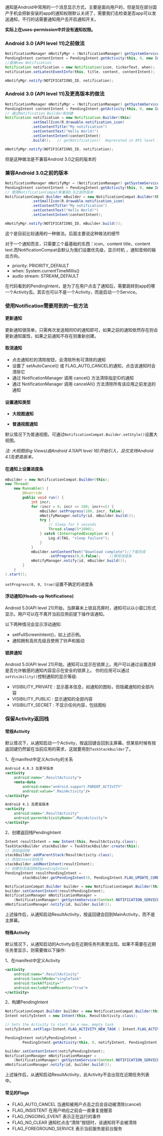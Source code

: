 

通知是Android中常用的一个消息显示方式，主要是面向用户的，但是现在部分国产手机会把新安装的app的通知权限默认关闭了，需要我们去检查是否app可以发送通知，不行的话需要通知用户去开启通知开关。

**实际上在uses-permission中并没有通知权限。**



### Android 3.0 (API level 11)之前做法

```java
NotificationManager mNotifyMgr = (NotificationManager) getSystemService(NOTIFICATION_SERVICE);
PendingIntent contentIntent = PendingIntent.getActivity(this, 0, new Intent(this, ResultActivity.class), 0);
//直接new Notification
Notification notification = new Notification(icon, tickerText, when);
notification.setLatestEventInfo(this, title, content, contentIntent);

mNotifyMgr.notify(NOTIFICATIONS_ID, notification);
```

### Android 3.0 (API level 11)及更高版本的做法

```java
NotificationManager mNotifyMgr = (NotificationManager) getSystemService(NOTIFICATION_SERVICE);
PendingIntent contentIntent = PendingIntent.getActivity(this, 0, new Intent(this, ResultActivity.class), 0);
// 通过Notification Builder来创建
Notification notification = new Notification.Builder(this)
            .setSmallIcon(R.drawable.notification_icon)
            .setContentTitle("My notification")
            .setContentText("Hello World!")
            .setContentIntent(contentIntent)
            .build();   // getNotification()  deprecated in API level 16

mNotifyMgr.notify(NOTIFICATIONS_ID, notification);
```

但是这种做法是不兼容Android 3.0之前的版本的

### 兼容Android 3.0之前的版本

```java
NotificationManager mNotifyMgr = (NotificationManager) getSystemService(NOTIFICATION_SERVICE);
PendingIntent contentIntent = PendingIntent.getActivity(this, 0, new Intent(this, ResultActivity.class), 0);
// 使用NotificationCompat来兼容3.0之前的版本
NotificationCompat.Builder mBuilder = new NotificationCompat.Builder(this)
            .setSmallIcon(R.drawable.notification_icon)
            .setContentTitle("My notification")
            .setContentText("Hello World!")
            .setContentIntent(contentIntent);

mNotifyMgr.notify(NOTIFICATIONS_ID, mBuilder.build());
```

这个是目前比较通用的一种做法。后面主要说这种做法的细节

对于一个通知而言，只需要三个最基础的东西：icon，content title，content text.而NotificationCompat会默认为我们设置优先级，显示时机 ，通知音频的输出方向。

* priority: PRIORITY_DEFAULT
* when: System.currentTimeMillis()
* audio stream: STREAM_DEFAULT



在代码看到的PendingIntent，是为了在用户点击了通知后，需要跳转到app的哪一个Activity去。其实也可以不是一个Activity，而是启动一个Service。



### 使用Notification需要用到的一些方法

####  更新通知

更新通知很简单，只需再次发送相同ID的通知即可，如果之前的通知依然存在则会更新通知属性，如果之前通知不存在则重新创建。

#### 取消通知

* 点击通知栏的清除按钮，会清除所有可清除的通知
* 设置了 setAutoCancel() 或 FLAG_AUTO_CANCEL的通知，点击该通知时会清除它
* 通过 NotificationManager 调用 cancel() 方法清除指定ID的通知
* 通过 NotificationManager 调用 cancelAll() 方法清除所有该应用之前发送的通知

#### 设置通知类型

* **大视图通知**

* **普通视图通知**

默认情况下为普通视图，可通过`NotificationCompat.Builder.setStyle()`设置大视图。

*注: 大视图(Big Views)由Android 4.1(API level 16)开始引入，且仅支持Android 4.1及更高版本。*

#### 在通知上设置进度条

```java
mBuilder = new NotificationCompat.Builder(this);
new Thread(
    new Runnable() {
        @Override
        public void run() {
            int incr;
            for (incr = 0; incr <= 100; incr+=5) {
                mBuilder.setProgress(100, incr, false);
                mNotifyManager.notify(id, mBuilder.build());
                try {
                    // Sleep for 5 seconds
                    Thread.sleep(5*1000);
                } catch (InterruptedException e) {
                    Log.d(TAG, "sleep failure");
                }
            }
            mBuilder.setContentText("Download complete")//下载完成           
                    .setProgress(0,0,false);    //移除进度条
            mNotifyManager.notify(id, mBuilder.build());
        }
    }
).start();
```

`setProgress(0, 0, true)`设置不确定的进度条

#### **浮动通知(Heads-up Notifications)**

Android 5.0(API level 21)开始，当屏幕未上锁且亮屏时，通知可以以小窗口形式显示。用户可以在不离开当前应用前提下操作该通知。

以下两种情况会显示浮动通知:

* setFullScreenIntent()，如上述示例。
* 通知拥有高优先级且使用了铃声和振动

#### **锁屏通知**

Android 5.0(API level 21)开始，通知可以显示在锁屏上。用户可以通过设置选择是否允许敏感的通知内容显示在安全的锁屏上。
你的应用可以通过`setVisibility()`控制通知的显示等级:

* VISIBILITY_PRIVATE : 显示基本信息，如通知的图标，但隐藏通知的全部内容
* VISIBILITY_PUBLIC : 显示通知的全部内容
* VISIBILITY_SECRET : 不显示任何内容，包括图标

### **保留Activity返回栈**

#### **常规Activity**

默认情况下，从通知启动一个Activity，按返回键会回到主屏幕。但某些时候有按返回键仍然留在当前应用的需求，这就要用到`TaskStackBuilder`了。

1、在manifest中定义Activity的关系

```xml
Android 4.0.3 及更早版本
<activity
    android:name=".ResultActivity">
    <meta-data
        android:name="android.support.PARENT_ACTIVITY"
        android:value=".MainActivity"/>
</activity>

Android 4.1 及更高版本
<activity
    android:name=".ResultActivity"
    android:parentActivityName=".MainActivity">
</activity>
```

2、创建返回栈PendingIntent

```java
Intent resultIntent = new Intent(this, ResultActivity.class);
TaskStackBuilder stackBuilder = TaskStackBuilder.create(this);
// 添加返回栈
stackBuilder.addParentStack(ResultActivity.class);
// 添加Intent到栈顶
stackBuilder.addNextIntent(resultIntent);
// 创建包含返回栈的pendingIntent
PendingIntent resultPendingIntent =
        stackBuilder.getPendingIntent(0, PendingIntent.FLAG_UPDATE_CURRENT);

NotificationCompat.Builder builder = new NotificationCompat.Builder(this);
builder.setContentIntent(resultPendingIntent);
NotificationManager mNotificationManager =
    (NotificationManager) getSystemService(Context.NOTIFICATION_SERVICE);
mNotificationManager.notify(id, builder.build());
```

上述操作后，从通知启动ResultActivity，按返回键会回到MainActivity，而不是主屏幕。

#### **特殊Activity**

默认情况下，从通知启动的Activity会在近期任务列表里出现。如果不需要在近期任务里显示，则需要做以下操作:

1、在manifest中定义Activity

```xml
<activity
    android:name=".ResultActivity"
    android:launchMode="singleTask"
    android:taskAffinity=""
    android:excludeFromRecents="true">
</activity>
```

2、构建PendingIntent

```java
NotificationCompat.Builder builder = new NotificationCompat.Builder(this);
Intent notifyIntent = new Intent(this, ResultActivity.class);

// Sets the Activity to start in a new, empty task
notifyIntent.setFlags(Intent.FLAG_ACTIVITY_NEW_TASK | Intent.FLAG_ACTIVITY_CLEAR_TASK);

PendingIntent notifyPendingIntent =
        PendingIntent.getActivity(this, 0, notifyIntent, PendingIntent.FLAG_UPDATE_CURRENT);

builder.setContentIntent(notifyPendingIntent);
NotificationManager mNotificationManager =
    (NotificationManager) getSystemService(Context.NOTIFICATION_SERVICE);
mNotificationManager.notify(id, builder.build());
```

上述操作后，从通知启动ResultActivity，此Activity不会出现在近期任务列表中。



#### **常见的Flags**

* FLAG_AUTO_CANCEL
  当通知被用户点击之后会自动被清除(cancel)
* FLAG_INSISTENT
  在用户响应之前会一直重复提醒音
* FLAG_ONGOING_EVENT
  表示正在运行的事件
* FLAG_NO_CLEAR
  通知栏点击“清除”按钮时，该通知将不会被清除
* FLAG_FOREGROUND_SERVICE
  表示当前服务是前台服务